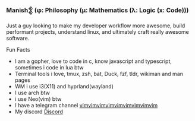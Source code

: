### Manish𒉭 (φ: Philosophy (μ: Mathematics (λ: Logic (x: Code)))

Just a guy looking to make my developer workflow more awesome, build performant projects, understand linux, and ultimately craft really awesome software.

Fun Facts

- I am a gopher, love to code in c, know javascript and typescript, sometimes i code in lua btw 
- Terminal tools i love, tmux, zsh, bat, Duck, fzf, tldr, wikiman and man pages
- WM i use i3(X11) and hyprland(wayland)
- I use arch btw
- i use Neo(vim) btw
- I have a telegram channel [vimvimvimvimvimvimvimvimvim](https://t.me/vimvimvimvimvimvimvimvimvim)
- My discord [Discord](https://discordapp.com/users/berserkarc)
